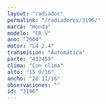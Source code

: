 ```yaml
---
layout: "radiador"
permalink: "/radiadores/3196/"
marca: "Honda"
modelo: "CR-V"
ano: "2004"
motor: "L4 2.4"
transmision: "Automática"
parte: "432459"
clima: "Con clima"
alto: "15 9/16"
ancho: "28 11/16"
observaciones: ""
id: "3196"
---
```


